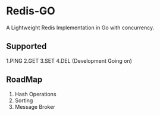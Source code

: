 # Redis-GO
A Lightweight Redis Implementation in Go with concurrency.

## Supported
1.PING
2.GET
3.SET
4.DEL (Development Going on)

## RoadMap
1. Hash Operations
2. Sorting
3. Message Broker

